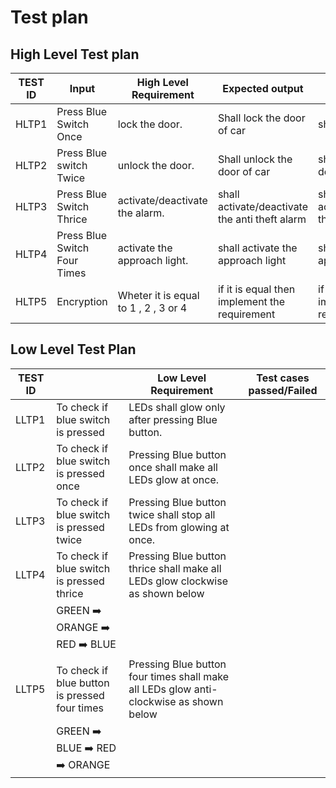 # Test plan
## High Level Test plan

|TEST ID | Input | High Level Requirement | Expected output | actual output|
|---|---|---|---|---|
| HLTP1 | Press Blue Switch Once | lock the door. | Shall lock the door of car | shall lock the door |
| HLTP2 | Press Blue switch Twice |unlock the door. | Shall unlock the door of car | shall unlock the door |
| HLTP3 | Press Blue Switch Thrice |activate/deactivate the alarm. | shall activate/deactivate the anti theft alarm | shall activate/deactivate the anti theft alarm |
| HLTP4 | Press Blue Switch Four Times | activate the approach light. | shall activate the approach light | shall activate the approach light |
| HLTP5 | Encryption | Wheter it is equal to 1 , 2 , 3 or 4 | if it is equal then implement the requirement | if it is equal then implement the requirement |


## Low Level Test Plan

| TEST ID |  | Low Level Requirement | Test cases passed/Failed |
|---|---|---|---|
| LLTP1 | To check if blue switch is pressed | LEDs shall glow only after pressing Blue button. | 
| LLTP2 | To check if blue switch is pressed once| Pressing Blue button once shall make all LEDs glow at once. | 
| LLTP3 | To check if blue switch is pressed twice | Pressing Blue button twice shall stop all LEDs from glowing at once. | 
| LLTP4 | To check if blue switch is pressed thrice | Pressing Blue button thrice shall make all LEDs glow clockwise as shown below | 
|   | GREEN :arrow_right: ORANGE :arrow_right: RED :arrow_right: BLUE |  
| LLTP5 | To check if blue button is pressed four times | Pressing Blue button four times shall make all LEDs glow anti-clockwise as shown below |
|   | GREEN :arrow_right: BLUE :arrow_right: RED :arrow_right: ORANGE 
